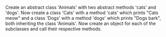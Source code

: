 Create an abstract class 'Animals' with two abstract methods 'cats' and 'dogs'. Now create a class 'Cats' with a
method 'cats' which prints "Cats meow" and a class 'Dogs' with a method 'dogs' which prints "Dogs bark", both inheriting
the class 'Animals'. Now create an object for each of the subclasses and call their respective methods.